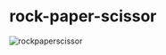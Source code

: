 # rock-paper-scissor
![rockpaperscissor](https://user-images.githubusercontent.com/43042413/206850702-52fe32d8-308b-4c84-b0fb-56ad414dad0d.png)
